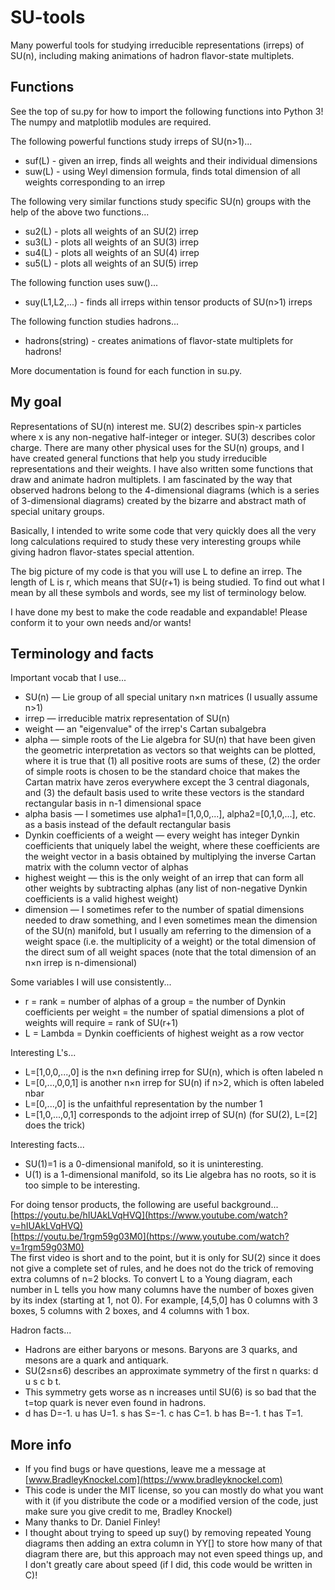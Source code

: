 # SU-tools

Many powerful tools for studying irreducible representations (irreps) of SU(n), including making animations of hadron flavor-state multiplets.



## Functions

See the top of su.py for how to import the following functions into Python 3!
The numpy and matplotlib modules are required.

The following powerful functions study irreps of SU(n>1)...
 * suf(L)  - given an irrep, finds all weights and their individual dimensions
 * suw(L)  - using Weyl dimension formula, finds total dimension of all weights corresponding to an irrep

The following very similar functions study specific SU(n) groups with the help of the above two functions...
 * su2(L)  - plots all weights of an SU(2) irrep
 * su3(L)  - plots all weights of an SU(3) irrep
 * su4(L)  - plots all weights of an SU(4) irrep
 * su5(L)  - plots all weights of an SU(5) irrep

The following function uses suw()...
 * suy(L1,L2,...)  - finds all irreps within tensor products of SU(n>1) irreps

The following function studies hadrons...
 * hadrons(string)  - creates animations of flavor-state multiplets for hadrons!

More documentation is found for each function in su.py.



## My goal

Representations of SU(n) interest me. SU(2) describes spin-x particles where x is any non-negative half-integer or integer. SU(3) describes color charge. There are many other physical uses for the SU(n) groups, and I have created general functions that help you study irreducible representations and their weights. I have also written some functions that draw and animate hadron multiplets. I am fascinated by the way that observed hadrons belong to the 4-dimensional diagrams (which is a series of 3-dimensional diagrams) created by the bizarre and abstract math of special unitary groups.

Basically, I intended to write some code that very quickly does all the very long calculations required to study these very interesting groups while giving hadron flavor-states special attention.

The big picture of my code is that you will use L to define an irrep. The length of L is r, which means that SU(r+1) is being studied. To find out what I mean by all these symbols and words, see my list of terminology below.

I have done my best to make the code readable and expandable! Please conform it to your own needs and/or wants!



## Terminology and facts

Important vocab that I use...
 * SU(n) — Lie group of all special unitary n×n matrices (I usually assume n>1)
 * irrep — irreducible matrix representation of SU(n)
 * weight — an "eigenvalue" of the irrep's Cartan subalgebra
 * alpha — simple roots of the Lie algebra for SU(n) that have been given the geometric interpretation as vectors so that weights can be plotted, where it is true that (1) all positive roots are sums of these, (2) the order of simple roots is chosen to be the standard choice that makes the Cartan matrix have zeros everywhere except the 3 central diagonals, and (3) the default basis used to write these vectors is the standard rectangular basis in n-1 dimensional space
 * alpha basis — I sometimes use alpha1=\[1,0,0,...\], alpha2=\[0,1,0,...\], etc. as a basis instead of the default rectangular basis
 * Dynkin coefficients of a weight — every weight has integer Dynkin coefficients that uniquely label the weight, where these coefficients are the weight vector in a basis obtained by multiplying the inverse Cartan matrix with the column vector of alphas
 * highest weight — this is the only weight of an irrep that can form all other weights by subtracting alphas (any list of non-negative Dynkin coefficients is a valid highest weight)
 * dimension — I sometimes refer to the number of spatial dimensions needed to draw something, and I even sometimes mean the dimension of the SU(n) manifold, but I usually am referring to the dimension of a weight space (i.e. the multiplicity of a weight) or the total dimension of the direct sum of all weight spaces (note that the total dimension of an n×n irrep is n-dimensional)

Some variables I will use consistently...
 * r = rank = number of alphas of a group = the number of Dynkin coefficients per weight = the number of spatial dimensions a plot of weights will require = rank of SU(r+1)
 * L = Lambda = Dynkin coefficients of highest weight as a row vector

Interesting L's...
 * L=\[1,0,0,...,0\] is the n×n defining irrep for SU(n), which is often labeled n
 * L=\[0,...,0,0,1\] is another n×n irrep for SU(n) if n>2, which is often labeled nbar
 * L=\[0,...,0\] is the unfaithful representation by the number 1
 * L=\[1,0,...,0,1\] corresponds to the adjoint irrep of SU(n) (for SU(2), L=\[2\] does the trick)

Interesting facts...
 * SU(1)=1 is a 0-dimensional manifold, so it is uninteresting.
 * U(1) is a 1-dimensional manifold, so its Lie algebra has no roots, so it is too simple to be interesting.

For doing tensor products, the following are useful background...  
  [https://youtu.be/hIUAkLVqHVQ](https://www.youtube.com/watch?v=hIUAkLVqHVQ)  
  [https://youtu.be/1rgm59g03M0](https://www.youtube.com/watch?v=1rgm59g03M0)  
The first video is short and to the point, but it is only for SU(2) since it does not give a complete set of rules, and he does not do the trick of removing extra columns of n=2 blocks.
To convert L to a Young diagram, each number in L tells you how many columns have the number of boxes given by its index (starting at 1, not 0).
For example, \[4,5,0\] has 0 columns with 3 boxes, 5 columns with 2 boxes, and 4 columns with 1 box.

Hadron facts...
 * Hadrons are either baryons or mesons. Baryons are 3 quarks, and mesons are a quark and antiquark.
 * SU(2≤n≤6) describes an approximate symmetry of the first n quarks: d u s c b t.
 * This symmetry gets worse as n increases until SU(6) is so bad that the t=top quark is never even found in hadrons.
 * d has D=-1. u has U=1. s has S=-1. c has C=1. b has B=-1. t has T=1.



## More info

 * If you find bugs or have questions, leave me a message at [www.BradleyKnockel.com](https://www.bradleyknockel.com)
 * This code is under the MIT license, so you can mostly do what you want with it (if you distribute the code or a modified version of the code, just make sure you give credit to me, Bradley Knockel)
 * Many thanks to Dr. Daniel Finley!
 * I thought about trying to speed up suy() by removing repeated Young diagrams then adding an extra column in YY\[\] to store how many of that diagram there are, but this approach may not even speed things up, and I don't greatly care about speed (if I did, this code would be written in C)!

